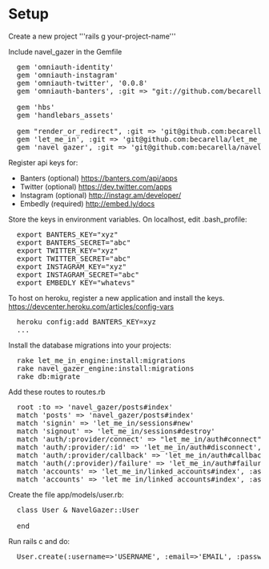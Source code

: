 # Setup

Create a new project
'''rails g your-project-name'''

Include navel_gazer in the Gemfile
<pre>
  gem 'omniauth-identity'
  gem 'omniauth-instagram'
  gem 'omniauth-twitter', '0.0.8'
  gem 'omniauth-banters', :git => "git://github.com/becarella/omniauth-banters.git"

  gem 'hbs'
  gem 'handlebars_assets'

  gem "render_or_redirect", :git => 'git@github.com:becarella/render_or_redirect.git'
  gem 'let_me_in', :git => 'git@github.com:becarella/let_me_in.git'
  gem 'navel_gazer', :git => 'git@github.com:becarella/navel_gazer.git'
</pre>

Register api keys for:
* Banters (optional) https://banters.com/api/apps
* Twitter (optional) https://dev.twitter.com/apps
* Instagram (optional) http://instagr.am/developer/
* Embedly (required) http://embed.ly/docs

Store the keys in environment variables. On localhost, edit .bash_profile:
<pre>
  export BANTERS_KEY="xyz"
  export BANTERS_SECRET="abc"
  export TWITTER_KEY="xyz"
  export TWITTER_SECRET="abc"
  export INSTAGRAM_KEY="xyz"
  export INSTAGRAM_SECRET="abc"
  export EMBEDLY_KEY="whatevs"
</pre>

To host on heroku, register a new application and install the keys. https://devcenter.heroku.com/articles/config-vars
<pre>
  heroku config:add BANTERS_KEY=xyz
  ...
</pre>

Install the database migrations into your projects:
<pre>
  rake let_me_in_engine:install:migrations
  rake navel_gazer_engine:install:migrations
  rake db:migrate
</pre>
  
Add these routes to routes.rb
<pre>
  root :to => 'navel_gazer/posts#index'
  match 'posts' => 'navel_gazer/posts#index'
  match 'signin' => 'let_me_in/sessions#new'
  match 'signout' => 'let_me_in/sessions#destroy'
  match 'auth/:provider/connect' => "let_me_in/auth#connect", :via => :get
  match 'auth/:provider/:id' => 'let_me_in/auth#disconnect', :via => :delete
  match 'auth/:provider/callback' => 'let_me_in/auth#callback'
  match 'auth(/:provider)/failure' => 'let_me_in/auth#failure'
  match 'accounts' => 'let_me_in/linked_accounts#index', :as => 'accounts'
  match 'accounts' => 'let_me_in/linked_accounts#index', :as => 'post_login'
</pre>


Create the file app/models/user.rb:
<pre>
  class User &amp; NavelGazer::User
  
  end
</pre>

Run rails c and do:
<pre>
  User.create(:username=>'USERNAME', :email=>'EMAIL', :password=>'PASSWORD', :password_confirmation=>'PASSWORD')
</pre>
